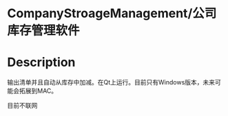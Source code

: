 # CompanyStroageManagement/公司库存管理软件
# Description
输出清单并且自动从库存中加减。在Qt上运行。目前只有Windows版本，未来可能会拓展到MAC。

目前不联网
